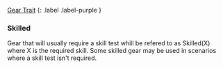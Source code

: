 
[Gear Trait](Game/Core/Gear#Traits)
{: .label .label-purple }

### Skilled
Gear that will usually require a skill test whill be refered to as Skilled(X) where X is the required skill. Some skilled gear may be used in scenarios where a skill test isn't required.